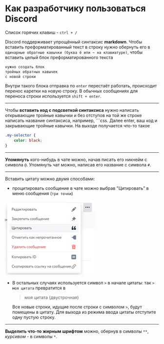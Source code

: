 # Как разработчику пользоваться Discord

Список горячих клавиш - `ctrl + /`

Discord поддерживает упрощённый синтаксис **markdown**. Чтобы вставить преформатированный текст в строку нужно обернуть его в `одинарные обратные кавычки (буква ё или ~ на клавиатуре)`, чтобы вставить целый блок преформатированного текста

```text
нужно создать блок
тройных обратных кавычек
с новой строки
```

Внутри такого блока отправка по `enter` перестаёт работать, происходит перенос каретки на новую строку. В обычных сообщениях для переноса строки используется `shift + enter`.

---

Чтобы **вставить код с подсветкой синтаксиса** нужно написать открывающие тройные кавычки и без отступов на той же строке написать название синтаксиса, например, ```css. Далее enter, ваш код и закрывающие тройные кавычки. На выходе получается что-то такое

```css
.my-selector {
    color: black;
}
```

---

**Упомянуть** кого-нибудь в чате можно, начав писать его никнейм с символа `@`. Упомянуть чат можно, написав его название с символа `#`.

---

Вставить цитату можно двумя способами:

- процитировать сообщение в чате можно выбрав "Цитировать" в меню сообщения (`три точки`)

![Заголовок карточки](/img/quote.jpg)

- В остальных случаях используется символ `>` в начале цитаты:
  так `> моя цитата` превратится в
  > моя цитата
  (двустрочная)

  Все новые строки, идущие после строки с символом `>`, будут помещены в цитату. Для выхода из режима ввода цитаты отступите одну пустую строку.

---

**Выделить что-то жирным шрифтом** можно, обернув в символы `**`, *курсивом* - в символы `*`.
